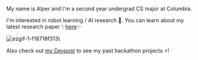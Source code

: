 My name is Alper and I'm a second year undergrad CS major at Columbia. 

I'm interested in robot learning / AI research 🔭. You can learn about my latest research paper ✨<a href="https://clothfunnels.cs.columbia.edu/">here</a>✨

![ezgif-1-f18718f313](https://user-images.githubusercontent.com/9828549/228424730-e9730304-9acb-4fce-af3e-6cf48ccf8507.gif)\


Also check out <a href="https://devpost.com/alpertucanberk">my Devpost</a> to see my past hackathon projects ⚡! 

<!--
**alpercanberk/alpercanberk** is a ✨ _special_ ✨ repository because its `README.md` (this file) appears on your GitHub profile.

Here are some ideas to get you started:

- 🔭 I’m currently working on ...
- 🌱 I’m currently learning ...
- 👯 I’m looking to collaborate on ...
- 🤔 I’m looking for help with ...
- 💬 Ask me about ...
- 📫 How to reach me: ...
- 😄 Pronouns: ...
- ⚡ Fun fact: ...
-->



